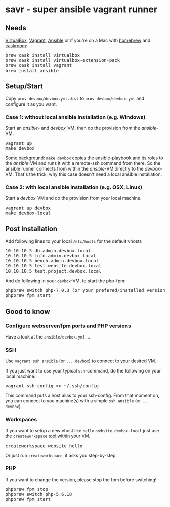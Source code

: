 # savr - super ansible vagrant runner

## Needs

[VirtualBox](https://www.virtualbox.org/wiki/Downloads), [Vagrant](https://www.vagrantup.com/downloads.html), [Ansible](http://docs.ansible.com/ansible/intro_installation.html) or if you're on a Mac with [homebrew](http://brew.sh) and [caskroom](http://caskroom.io):
<pre>
brew cask install virtualbox
brew cask install virtualbox-extension-pack
brew cask install vagrant
brew install ansible
</pre>

## Setup/Start

Copy `prov-devbox/devbox.yml.dist` to `prov-devbox/devbox.yml` and configure it
as you want.

### Case 1: __without__ local ansible installation (e.g. Windows)

Start an _ansible_- and _devbox_-VM, then do the provision from the _ansible_-VM.

<pre>
vagrant up
make devbox
</pre>

Some background: `make devbox` copies the ansible-playbook and its roles to the
_ansible_-VM and runs it with a remote-ssh command from there. So the ansible
runner connects from within the _ansible_-VM directly to the _devbox_-VM. That's
the trick, why this case doesn't need a local ansible installation.

### Case 2: __with__ local ansible installation (e.g. OSX, Linux)

Start a _devbox_-VM and do the provision from your local machine.

<pre>
vagrant up devbox
make devbox-local
</pre>

## Post installation

Add following lines to your local `/etc/hosts` for the default vhosts

<pre>
10.10.10.5 db.admin.devbox.local
10.10.10.5 info.admin.devbox.local
10.10.10.5 bench.admin.devbox.local
10.10.10.5 test.website.devbox.local
10.10.10.5 test.project.devbox.local
</pre>

And do following in your `devbox`-VM, to start the php-fpm:

<pre>
phpbrew switch php-7.0.3 (or your prefered/installed version)
phpbrew fpm start
</pre>

## Good to know

### Configure webserver/fpm ports and PHP versions

Have a look at the `ansible/devbox.yml` ...

### SSH

Use `vagrant ssh ansible` (or `... devbox`) to connect to your desired VM.

If you just want to use your typical `ssh`-command, do the following on your
local machine:

<pre>
vagrant ssh-config >> ~/.ssh/config
</pre>

This command puts a host alias to your ssh-config. From that moment on, you can
connect to you machine(s) with a simple `ssh ansible` (or `... devbox`).

### Workspaces

If you want to setup a new vhost like `hello.website.devbox.local` just use the
`createworkspace` tool within your VM.

<pre>
createworkspace website hello
</pre>

Or just run `createworkspace`, it asks you step-by-step.

### PHP

If you want to change the version, please stop the fpm before switching!

<pre>
phpbrew fpm stop
phpbrew switch php-5.6.18
phpbrew fpm start
</pre>
